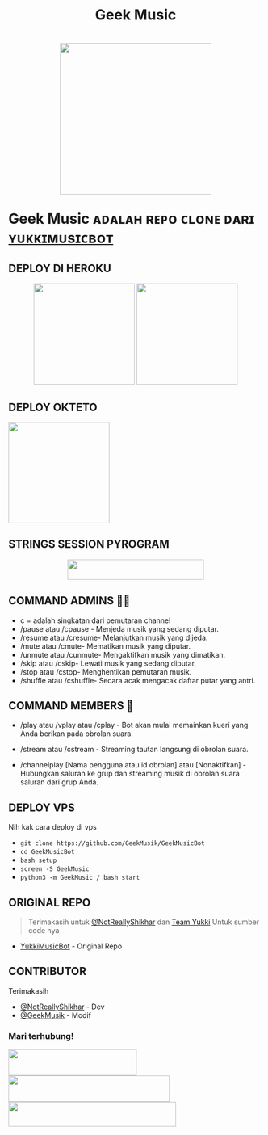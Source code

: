 <h1><p align="center"><a>Geek Music</a><p/><h1/>
<p align="center"><a href="https://github.com/GeekMusik/GeekMusicBot"><img src="https://telegra.ph/file/954a98bf3ce6866fb428f.png"width="300"heigh="100" /></a></p>



Geek Music  ᴀᴅᴀʟᴀʜ  ʀᴇᴘᴏ  ᴄʟᴏɴᴇ  ᴅᴀʀɪ  [ʏᴜᴋᴋɪᴍᴜsɪᴄʙᴏᴛ](https://github.com/TeamYukki/YukkiMusicBot)

## DEPLOY DI HEROKU

<p align="center"><a href="https://geekmusic.mhpay.repl.co/deploy"><img src="https://img.shields.io/badge/Deploy%20To%20Heroku-blueviolet?style=for-the-badge&logo=heroku" width="200""/></a>
<a href="https://dashboard.heroku.com/new?template=https://github.com/GeekMusik/GeekMusicBot"><img src="https://img.shields.io/badge/Deploy%20To%20Heroku-blueviolet?style=for-the-badge&logo=heroku" width="200""/></a></p>


## DEPLOY OKTETO

<a href="https://cloud.okteto.com/deploy?repository=https://github.com/GeekMusik/GeekMusicBot"><img src="https://img.shields.io/badge/Deploy%20To%20Okteto-informational?style=for-the-badge&logo=Okteto" width="200"/></a>

## STRINGS SESSION PYROGRAM

<p align="center"><a href="https://replit.com/@mhpay/strings-session#main.py"><img src="https://img.shields.io/badge/REPLIT-STRINGS-yellow?style=plastic&logo=replit&logoColor=yellow"width="270" height="40" /></a></p>

## COMMAND ADMINS 🧑‍✈️

- c = adalah singkatan dari pemutaran channel
- /pause atau /cpause - Menjeda musik yang sedang diputar.
- /resume atau /cresume- Melanjutkan musik yang dijeda.
- /mute atau /cmute- Mematikan musik yang diputar.
- /unmute atau /cunmute- Mengaktifkan musik yang dimatikan.
- /skip atau /cskip- Lewati musik yang sedang diputar.
- /stop atau /cstop- Menghentikan pemutaran musik.
- /shuffle atau /cshuffle- Secara acak mengacak daftar putar yang antri.

## COMMAND MEMBERS 👥
- /play atau /vplay atau /cplay - Bot akan mulai memainkan kueri yang Anda berikan pada obrolan suara.

- /stream atau /cstream - Streaming tautan langsung di obrolan suara.

- /channelplay [Nama pengguna atau id obrolan] atau [Nonaktifkan] - Hubungkan saluran ke grup dan streaming musik di obrolan suara saluran dari grup Anda.
## DEPLOY VPS
Nih kak cara deploy di vps
- `git clone https://github.com/GeekMusik/GeekMusicBot`
- `cd GeekMusicBot`
- `bash setup`
- `screen -S GeekMusic`
- `python3 -m GeekMusic / bash start`

## ORIGINAL REPO
> Terimakasih untuk [@NotReallyShikhar](https://github.com/NotReallyShikhar) dan [Team Yukki](https://github.com/TeamYukki) Untuk sumber code nya

- [YukkiMusicBot](https://github.com/TeamYukki/YukkiMusicBot) - Original Repo

## CONTRIBUTOR
Terimakasih
- [@NotReallyShikhar](https://github.com/NotReallyShikhar) - Dev
- [@GeekMusik](https://github.com/GeekMusik) - Modif

### Mari terhubung!
<p>
    <a href="https://t.me/mr_theherd" target="blank"><img src="https://img.shields.io/badge/@GeekMusik-30302f?style=flat&logo=telegram"width="254" height="52"/></a>
    <a href="https://t.me/GeekMusik" target="blank"><img src="https://img.shields.io/badge/Geek Music GROUP-black?style=flat&logo=telegram"width="319" height="52"/></a>
    <a href="https://t.me/GeekMusikUpdate" target="blank"><img src="https://img.shields.io/badge/Geek Music CHANNEL-gold?style=flat&logo=telegram"width="332" height="49"/></a>
</p>
